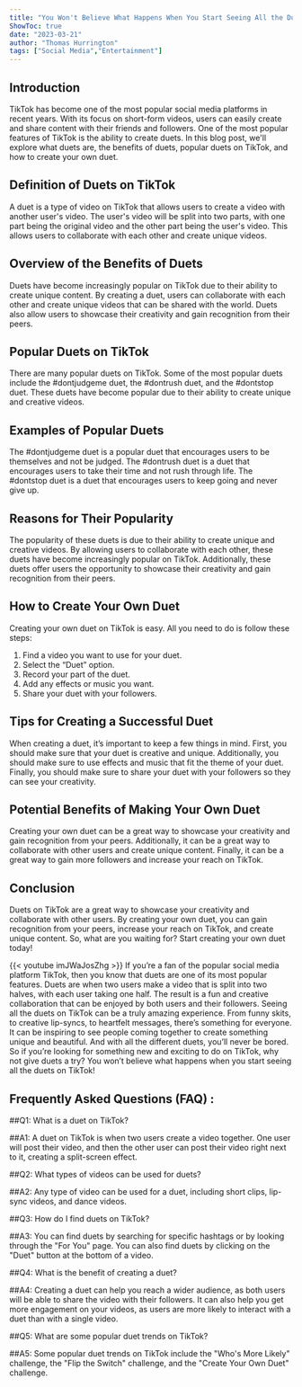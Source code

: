 ```yaml
---
title: "You Won't Believe What Happens When You Start Seeing All the Duets on TikTok!"
ShowToc: true 
date: "2023-03-21"
author: "Thomas Hurrington" 
tags: ["Social Media","Entertainment"]
---
```

## Introduction

TikTok has become one of the most popular social media platforms in recent years. With its focus on short-form videos, users can easily create and share content with their friends and followers. One of the most popular features of TikTok is the ability to create duets. In this blog post, we'll explore what duets are, the benefits of duets, popular duets on TikTok, and how to create your own duet. 

## Definition of Duets on TikTok

A duet is a type of video on TikTok that allows users to create a video with another user's video. The user's video will be split into two parts, with one part being the original video and the other part being the user's video. This allows users to collaborate with each other and create unique videos.

## Overview of the Benefits of Duets

Duets have become increasingly popular on TikTok due to their ability to create unique content. By creating a duet, users can collaborate with each other and create unique videos that can be shared with the world. Duets also allow users to showcase their creativity and gain recognition from their peers. 

## Popular Duets on TikTok

There are many popular duets on TikTok. Some of the most popular duets include the #dontjudgeme duet, the #dontrush duet, and the #dontstop duet. These duets have become popular due to their ability to create unique and creative videos.

## Examples of Popular Duets

The #dontjudgeme duet is a popular duet that encourages users to be themselves and not be judged. The #dontrush duet is a duet that encourages users to take their time and not rush through life. The #dontstop duet is a duet that encourages users to keep going and never give up. 

## Reasons for Their Popularity

The popularity of these duets is due to their ability to create unique and creative videos. By allowing users to collaborate with each other, these duets have become increasingly popular on TikTok. Additionally, these duets offer users the opportunity to showcase their creativity and gain recognition from their peers. 

## How to Create Your Own Duet

Creating your own duet on TikTok is easy. All you need to do is follow these steps: 

1. Find a video you want to use for your duet. 
2. Select the “Duet” option. 
3. Record your part of the duet. 
4. Add any effects or music you want. 
5. Share your duet with your followers.

## Tips for Creating a Successful Duet

When creating a duet, it’s important to keep a few things in mind. First, you should make sure that your duet is creative and unique. Additionally, you should make sure to use effects and music that fit the theme of your duet. Finally, you should make sure to share your duet with your followers so they can see your creativity. 

## Potential Benefits of Making Your Own Duet

Creating your own duet can be a great way to showcase your creativity and gain recognition from your peers. Additionally, it can be a great way to collaborate with other users and create unique content. Finally, it can be a great way to gain more followers and increase your reach on TikTok. 

## Conclusion

Duets on TikTok are a great way to showcase your creativity and collaborate with other users. By creating your own duet, you can gain recognition from your peers, increase your reach on TikTok, and create unique content. So, what are you waiting for? Start creating your own duet today!

{{< youtube imJWaJosZhg >}} 
If you’re a fan of the popular social media platform TikTok, then you know that duets are one of its most popular features. Duets are when two users make a video that is split into two halves, with each user taking one half. The result is a fun and creative collaboration that can be enjoyed by both users and their followers. Seeing all the duets on TikTok can be a truly amazing experience. From funny skits, to creative lip-syncs, to heartfelt messages, there’s something for everyone. It can be inspiring to see people coming together to create something unique and beautiful. And with all the different duets, you’ll never be bored. So if you’re looking for something new and exciting to do on TikTok, why not give duets a try? You won’t believe what happens when you start seeing all the duets on TikTok!

## Frequently Asked Questions (FAQ) :
##Q1: What is a duet on TikTok?

##A1: A duet on TikTok is when two users create a video together. One user will post their video, and then the other user can post their video right next to it, creating a split-screen effect. 

##Q2: What types of videos can be used for duets?

##A2: Any type of video can be used for a duet, including short clips, lip-sync videos, and dance videos. 

##Q3: How do I find duets on TikTok?

##A3: You can find duets by searching for specific hashtags or by looking through the "For You" page. You can also find duets by clicking on the "Duet" button at the bottom of a video. 

##Q4: What is the benefit of creating a duet?

##A4: Creating a duet can help you reach a wider audience, as both users will be able to share the video with their followers. It can also help you get more engagement on your videos, as users are more likely to interact with a duet than with a single video. 

##Q5: What are some popular duet trends on TikTok?

##A5: Some popular duet trends on TikTok include the "Who's More Likely" challenge, the "Flip the Switch" challenge, and the "Create Your Own Duet" challenge.


